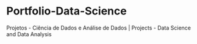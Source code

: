 # Portfolio-Data-Science
Projetos - Ciência de Dados e Análise de Dados | Projects - Data Science and Data Analysis 
